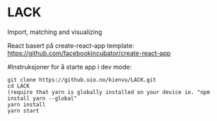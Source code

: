 # LACK
Import, matching and visualizing


React basert på create-react-app template: https://github.com/facebookincubator/create-react-app


#Instruksjoner for å starte app i dev mode:

```
git clone https://github.uio.no/kienvu/LACK.git
cd LACK
(require that yarn is globally installed on your device ie. "npm install yarn --global"
yarn install
yarn start
```
